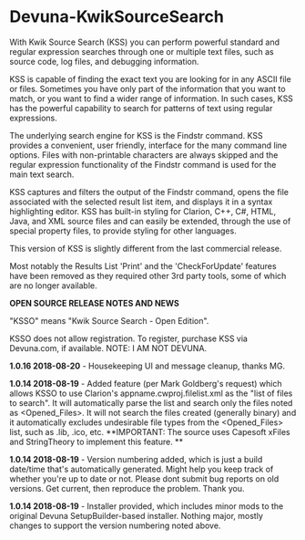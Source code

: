 # Devuna-KwikSourceSearch #

With Kwik Source Search (KSS) you can perform powerful standard and regular expression searches through one or multiple text files, such as source code, log files, and debugging information.

KSS is capable of finding the exact text you are looking for in any ASCII file or files. Sometimes you have only part of the information that you want to match, or you want to find a wider range of information. In such cases, KSS has the powerful capability to search for patterns of text using regular expressions.

The underlying search engine for KSS is the Findstr command. KSS provides a convenient, user friendly, interface for the many command line options. Files with non-printable characters are always skipped and the regular expression functionality of the Findstr command is used for the main text search.

KSS captures and filters the output of the Findstr command, opens the file associated with the selected result list item, and displays it in a syntax highlighting editor. KSS has built-in styling for Clarion, C++, C#, HTML, Java, and XML source files and can easily be extended, through the use of special property files, to provide styling for other languages.


This version of KSS is slightly different from the last commercial release.

Most notably the Results List 'Print' and the 'CheckForUpdate' features have been removed as they required other 3rd party tools, some of which are no longer available.

**OPEN SOURCE RELEASE NOTES AND NEWS**

"KSSO" means "Kwik Source Search - Open Edition". 

KSSO does not allow registration. To register, purchase KSS via Devuna.com, if available. NOTE: I AM NOT DEVUNA. 

**1.0.16 2018-08-20** - Housekeeping UI and message cleanup, thanks MG. 

**1.0.14 2018-08-19** - Added feature (per Mark Goldberg's request) which allows KSSO to use Clarion's appname.cwproj.filelist.xml as the "list of files to search". It will automatically parse the list and search only the files noted as <Opened_Files>. It will not search the files created (generally binary) and it automatically excludes undesirable file types from the <Opened_Files> list, such as .lib, .ico, etc. **IMPORTANT: The source uses Capesoft xFiles and StringTheory to implement this feature. **

**1.0.14 2018-08-19** - Version numbering added, which is just a build date/time that's automatically generated. Might help you keep track of whether you're up to date or not. Please dont submit bug reports on old versions. Get current, then reproduce the problem. Thank you.

**1.0.14 2018-08-19** - Installer provided, which includes minor mods to the original Devuna SetupBuilder-based installer. Nothing major, mostly changes to support the version numbering noted above. 
